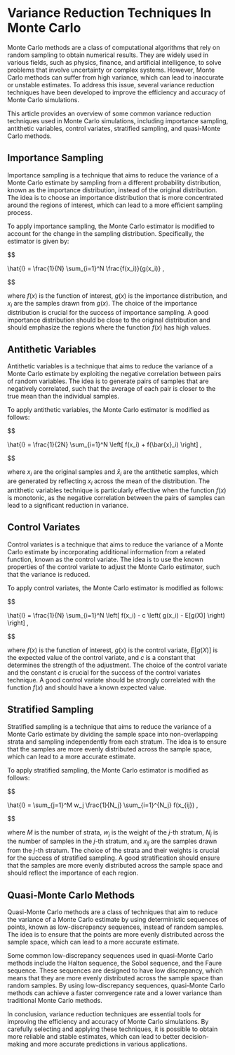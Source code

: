# Variance Reduction Techniques In Monte Carlo

Monte Carlo methods are a class of computational algorithms that rely on random sampling to obtain numerical results. They are widely used in various fields, such as physics, finance, and artificial intelligence, to solve problems that involve uncertainty or complex systems. However, Monte Carlo methods can suffer from high variance, which can lead to inaccurate or unstable estimates. To address this issue, several variance reduction techniques have been developed to improve the efficiency and accuracy of Monte Carlo simulations.

This article provides an overview of some common variance reduction techniques used in Monte Carlo simulations, including importance sampling, antithetic variables, control variates, stratified sampling, and quasi-Monte Carlo methods.

## Importance Sampling

Importance sampling is a technique that aims to reduce the variance of a Monte Carlo estimate by sampling from a different probability distribution, known as the importance distribution, instead of the original distribution. The idea is to choose an importance distribution that is more concentrated around the regions of interest, which can lead to a more efficient sampling process.

To apply importance sampling, the Monte Carlo estimator is modified to account for the change in the sampling distribution. Specifically, the estimator is given by:


$$

\hat{I} = \frac{1}{N} \sum_{i=1}^N \frac{f(x_i)}{g(x_i)} ,

$$


where $f(x)$ is the function of interest, $g(x)$ is the importance distribution, and $x_i$ are the samples drawn from $g(x)$. The choice of the importance distribution is crucial for the success of importance sampling. A good importance distribution should be close to the original distribution and should emphasize the regions where the function $f(x)$ has high values.

## Antithetic Variables

Antithetic variables is a technique that aims to reduce the variance of a Monte Carlo estimate by exploiting the negative correlation between pairs of random variables. The idea is to generate pairs of samples that are negatively correlated, such that the average of each pair is closer to the true mean than the individual samples.

To apply antithetic variables, the Monte Carlo estimator is modified as follows:


$$

\hat{I} = \frac{1}{2N} \sum_{i=1}^N \left[ f(x_i) + f(\bar{x}_i) \right] ,

$$


where $x_i$ are the original samples and $\bar{x}_i$ are the antithetic samples, which are generated by reflecting $x_i$ across the mean of the distribution. The antithetic variables technique is particularly effective when the function $f(x)$ is monotonic, as the negative correlation between the pairs of samples can lead to a significant reduction in variance.

## Control Variates

Control variates is a technique that aims to reduce the variance of a Monte Carlo estimate by incorporating additional information from a related function, known as the control variate. The idea is to use the known properties of the control variate to adjust the Monte Carlo estimator, such that the variance is reduced.

To apply control variates, the Monte Carlo estimator is modified as follows:


$$

\hat{I} = \frac{1}{N} \sum_{i=1}^N \left[ f(x_i) - c \left( g(x_i) - E[g(X)] \right) \right] ,

$$


where $f(x)$ is the function of interest, $g(x)$ is the control variate, $E[g(X)]$ is the expected value of the control variate, and $c$ is a constant that determines the strength of the adjustment. The choice of the control variate and the constant $c$ is crucial for the success of the control variates technique. A good control variate should be strongly correlated with the function $f(x)$ and should have a known expected value.

## Stratified Sampling

Stratified sampling is a technique that aims to reduce the variance of a Monte Carlo estimate by dividing the sample space into non-overlapping strata and sampling independently from each stratum. The idea is to ensure that the samples are more evenly distributed across the sample space, which can lead to a more accurate estimate.

To apply stratified sampling, the Monte Carlo estimator is modified as follows:


$$

\hat{I} = \sum_{j=1}^M w_j \frac{1}{N_j} \sum_{i=1}^{N_j} f(x_{ij}) ,

$$


where $M$ is the number of strata, $w_j$ is the weight of the $j$-th stratum, $N_j$ is the number of samples in the $j$-th stratum, and $x_{ij}$ are the samples drawn from the $j$-th stratum. The choice of the strata and their weights is crucial for the success of stratified sampling. A good stratification should ensure that the samples are more evenly distributed across the sample space and should reflect the importance of each region.

## Quasi-Monte Carlo Methods

Quasi-Monte Carlo methods are a class of techniques that aim to reduce the variance of a Monte Carlo estimate by using deterministic sequences of points, known as low-discrepancy sequences, instead of random samples. The idea is to ensure that the points are more evenly distributed across the sample space, which can lead to a more accurate estimate.

Some common low-discrepancy sequences used in quasi-Monte Carlo methods include the Halton sequence, the Sobol sequence, and the Faure sequence. These sequences are designed to have low discrepancy, which means that they are more evenly distributed across the sample space than random samples. By using low-discrepancy sequences, quasi-Monte Carlo methods can achieve a faster convergence rate and a lower variance than traditional Monte Carlo methods.

In conclusion, variance reduction techniques are essential tools for improving the efficiency and accuracy of Monte Carlo simulations. By carefully selecting and applying these techniques, it is possible to obtain more reliable and stable estimates, which can lead to better decision-making and more accurate predictions in various applications.
